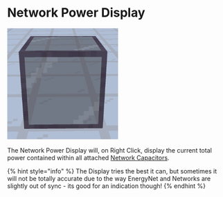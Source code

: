 # Network Power Display

![Network Power Display](../../.gitbook/assets/networks/tile_network_power_display.png)

The Network Power Display will, on Right Click, display the current total power contained within all attached [Network Capacitors](network-capacitor.md).

{% hint style="info" %}
The Display tries the best it can, but sometimes it will not be totally accurate due to the way EnergyNet and Networks are slightly out of sync - its good for an indication though!
{% endhint %}

